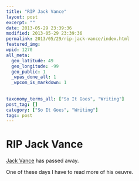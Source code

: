 ```yaml
---
title: "RIP Jack Vance"
layout: post
excerpt: ""
date: 2013-05-29 23:39:36
modified: 2013-05-29 23:39:36
permalink: 2013/05/29/rip-jack-vance/index.html
featured_img: 
wpid: 1270
all_meta: 
  geo_latitude: 49
  geo_longitude: -99
  geo_public: 1
  _wpas_done_all: 1
  _wpcom_is_markdown: 1
  
  
taxonomy_terms_all: ["So It Goes", "Writing"]
post_tag: []
category: ["So It Goes", "Writing"]
tags: post
---
```


# RIP Jack Vance

[Jack Vance](http://jackvance.com) has passed away.

One of these days I have to read more of his oeuvre.